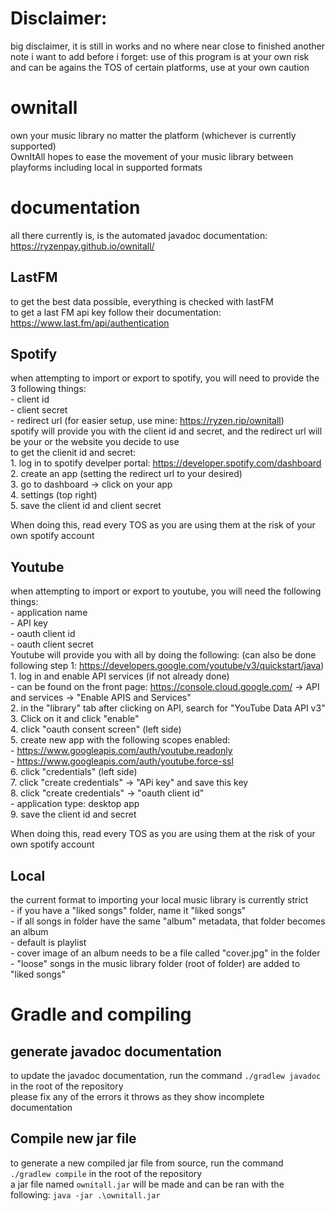 # Disclaimer:
big disclaimer, it is still in works and no where near close to finished
another note i want to add before i forget: use of this program is at your own risk and can be agains the TOS of certain platforms, use at your own caution

# ownitall
own your music library no matter the platform (whichever is currently supported)  
OwnItAll hopes to ease the movement of your music library between playforms including local in supported formats

# documentation
all there currently is, is the automated javadoc documentation: https://ryzenpay.github.io/ownitall/  

## LastFM  
to get the best data possible, everything is checked with lastFM  
to get a last FM api key follow their documentation: https://www.last.fm/api/authentication  

## Spotify
when attempting to import or export to spotify, you will need to provide the 3 following things:  
    - client id  
    - client secret  
    - redirect url (for easier setup, use mine: https://ryzen.rip/ownitall)   
spotify will provide you with the client id and secret, and the redirect url will be your or the website you decide to use  
to get the clienit id and secret:  
    1. log in to spotify develper portal: https://developer.spotify.com/dashboard  
    2. create an app (setting the redirect url to your desired)  
    3. go to dashboard -> click on your app  
    4. settings (top right)  
    5. save the client id and client secret  
  
When doing this, read every TOS as you are using them at the risk of your own spotify account  

## Youtube
when attempting to import or export to youtube, you will need the following things:  
    - application name  
    - API key  
    - oauth client id  
    - oauth client secret  
Youtube will provide you with all by doing the following:  (can also be done following step 1: https://developers.google.com/youtube/v3/quickstart/java)  
    1. log in and enable API services (if not already done)  
        - can be found on the front page: https://console.cloud.google.com/ -> API and services -> "Enable APIS and Services"  
    2. in the "library" tab after clicking on API, search for "YouTube Data API v3"  
    3. Click on it and click "enable"  
    4. click "oauth consent screen" (left side)  
    5. create new app with the following scopes enabled:  
        - https://www.googleapis.com/auth/youtube.readonly  
        - https://www.googleapis.com/auth/youtube.force-ssl  
    6. click "credentials" (left side)  
    7. click "create credentials" -> "APi key" and save this key  
    8. click "create credentials" -> "oauth client id"  
        - application type: desktop app  
    9. save the client id and secret  

When doing this, read every TOS as you are using them at the risk of your own spotify account  
## Local
the current format to importing your local music library is currently strict  
    - if you have a "liked songs" folder, name it "liked songs"  
    - if all songs in folder have the same "album" metadata, that folder becomes an album  
        - default is playlist  
    - cover image of an album needs to be a file called "cover.jpg" in the folder  
    - "loose" songs in the music library folder (root of folder) are added to "liked songs"  


# Gradle and compiling
## generate javadoc documentation
to update the javadoc documentation, run the command `./gradlew javadoc` in the root of the repository  
please fix any of the errors it throws as they show incomplete documentation  

## Compile new jar file
to generate a new compiled jar file from source, run the command `./gradlew compile` in the root of the repository  
a jar file named `ownitall.jar` will be made and can be ran with the following:  `java -jar .\ownitall.jar`  